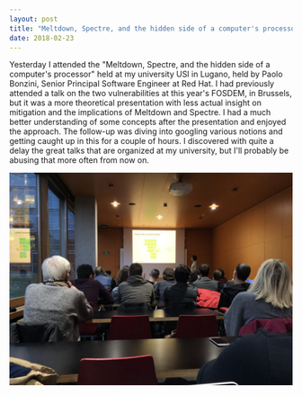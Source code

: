```yaml
---
layout: post
title: "Meltdown, Spectre, and the hidden side of a computer's processor @USI"
date: 2018-02-23
---
```

Yesterday I attended the "Meltdown, Spectre, and the hidden side of a computer's processor" held at my university USI in Lugano, 
held by Paolo Bonzini, Senior Principal Software Engineer at Red Hat. I had previously attended a talk on the two vulnerabilities
at this year's FOSDEM, in Brussels, but it was a more theoretical presentation with less actual insight on mitigation and the implications
of Meltdown and Spectre. I had a much better understanding of some concepts after the presentation and enjoyed the approach.
The follow-up was diving into googling various notions and getting caught up in this for a couple of hours.
I discovered with quite a delay the great talks that are organized at my university, but I'll probably be abusing that more often from now on.

![Meltdown, Spectre, and the hidden side of a computer's processor @USI](https://github.com/bianca-stancu/bianca-stancu.github.io/blob/master/src/images/meltdown_spectre-USI.jpg)
